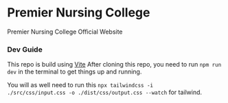 # Premier Nursing College
Premier Nursing College Official Website

### Dev Guide
This repo is build using <a href="https://vitejs.dev/guide">Vite</a>
After cloning this repo, you need to run <code>npm run dev</code> in the terminal to get things up and running.

You will as well need to run this <code>npx tailwindcss -i ./src/css/input.css -o ./dist/css/output.css --watch</code> for tailwind.

